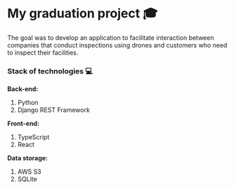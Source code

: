 # My graduation project :mortar_board:

The goal was to develop an application to facilitate interaction between companies that conduct inspections using drones and customers who need to inspect their facilities.

### Stack of technologies :computer:

__Back-end:__
1. Python
2. Django REST Framework

__Front-end:__
1. TypeScript
2. React

__Data storage:__
1. AWS S3
2. SQLite

